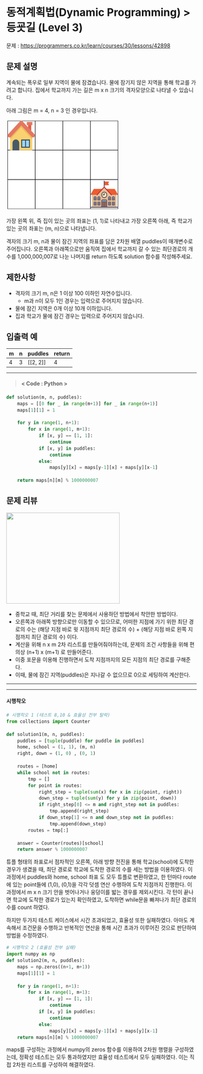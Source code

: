 # 동적계획법(Dynamic Programming) > 등굣길 (Level 3)
문제 : https://programmers.co.kr/learn/courses/30/lessons/42898

## 문제 설명
계속되는 폭우로 일부 지역이 물에 잠겼습니다. 물에 잠기지 않은 지역을 통해 학교를 가려고 합니다. 집에서 학교까지 가는 길은 m x n 크기의 격자모양으로 나타낼 수 있습니다.

아래 그림은 m = 4, n = 3 인 경우입니다.

<img src="등굣길.png" height = 240, width = 300>

가장 왼쪽 위, 즉 집이 있는 곳의 좌표는 (1, 1)로 나타내고 가장 오른쪽 아래, 즉 학교가 있는 곳의 좌표는 (m, n)으로 나타냅니다.

격자의 크기 m, n과 물이 잠긴 지역의 좌표를 담은 2차원 배열 puddles이 매개변수로 주어집니다. 오른쪽과 아래쪽으로만 움직여 집에서 학교까지 갈 수 있는 최단경로의 개수를 1,000,000,007로 나눈 나머지를 return 하도록 solution 함수를 작성해주세요.

## 제한사항
- 격자의 크기 m, n은 1 이상 100 이하인 자연수입니다.
    - m과 n이 모두 1인 경우는 입력으로 주어지지 않습니다.
- 물에 잠긴 지역은 0개 이상 10개 이하입니다.
- 집과 학교가 물에 잠긴 경우는 입력으로 주어지지 않습니다.

## 입출력 예

| m | n | puddles | return |
| --- | --- | --- | --- |
| 4 | 3 | [[2, 2]] | 4 |

____

> #### < Code : Python >
```python
def solution(m, n, puddles):
    maps = [[0 for _ in range(m+1)] for _ in range(n+1)]
    maps[1][1] = 1
    
    for y in range(1, n+1):
        for x in range(1, m+1):
            if [x, y] == [1, 1]:
                continue
            if [x, y] in puddles:
                continue
            else:
                maps[y][x] = maps[y-1][x] + maps[y][x-1]
                
    return maps[n][m] % 1000000007
```

## 문제 리뷰

<img src="등굣길아이디어.png" height = 240, width = 300>

- 중학교 때, 최단 거리를 찾는 문제에서 사용하던 방법에서 착안한 방법이다.
- 오른쪽과 아래쪽 방향으로만 이동할 수 있으므로, 어떠한 지점에 가기 위한 최단 경로의 수는 (해당 지점 바로 윗 지점까지 최단 경로의 수) + (해당 지점 바로 왼쪽 지점까지 최단 경로의 수) 이다.
- 계산을 위해 n x m 2차 리스트를 만들어줘야하는데, 문제의 조건 사항들을 위해 편의상 (n+1) x (m+1) 로 만들어준다.
- 이중 포문을 이용해 진행하면서 도착 지점까지의 모든 지점의 최단 경로를 구해준다.
- 이때, 물에 잠긴 지역(puddles)은 지나갈 수 없으므로 0으로 세팅하여 계산한다.

___
___
#### 시행착오
```python
# 시행착오 1 (테스트 8,10 & 효율성 전부 탈락)
from collections import Counter

def solution1(m, n, puddles):
    puddles = [tuple(puddle) for puddle in puddles]
    home, school = (1, 1), (m, n)
    right, down = (1, 0) , (0, 1)
    
    routes = [home]
    while school not in routes:
        tmp = []
        for point in routes:
            right_step = tuple(sum(x) for x in zip(point, right))
            down_step = tuple(sum(y) for y in zip(point, down))
            if right_step[0] <= m and right_step not in puddles:
                tmp.append(right_step)
            if down_step[1] <= n and down_step not in puddles:
                tmp.append(down_step)
        routes = tmp[:]

    answer = Counter(routes)[school]
    return answer % 1000000007
```

튜플 형태의 좌표로서 점차적인 오른쪽, 아래 방향 전진을 통해 학교(school)에 도착한 경우가 생겼을 때, 최단 경로로 학교에 도착한 경로의 수를 세는 방법을 이용하였다. 이 과정에서 puddles와 home, school 좌표 도 모두 튜플로 변환하였고, 한 턴마다 route에 있는 point들에 (1,0), (0,1)을 각각 덧셈 연산 수행하여 도착 지점까지 진행한다. 이 과정에서 m x n 크기 안을 벗어나거나 웅덩이를 밟는 경우를 제외시킨다. 각 턴이 끝나면 학교에 도착한 경로가 있는지 확인하였고, 도착하면 while문을 빠져나가 최단 경로의 수를 count 하였다.

하지만 두가지 테스트 케이스에서 시간 초과되었고, 효율성 또한 실패하였다. 아마도 계속해서 조건문을 수행하고 반복적인 연산을 통해 시간 초과가 이루어진 것으로 판단하여 방법을 수정하였다.

```python
# 시행착오 2 (효율성 전부 실패)
import numpy as np
def solution2(m, n, puddles):
    maps = np.zeros((n+1, m+1))
    maps[1][1] = 1
    
    for y in range(1, n+1):
        for x in range(1, m+1):
            if [x, y] == [1, 1]:
                continue
            if [x, y] in puddles:
                continue
            else:
                maps[y][x] = maps[y-1][x] + maps[y][x-1]
    return maps[n][m] % 1000000007
```

maps를 구성하는 과정에서 numpy의 zeros 함수를 이용하여 2차원 행렬을 구성하였는데, 정확성 테스트는 모두 통과하였지만 효율성 테스트에서 모두 실패하였다. 이는 직접 2차원 리스트를 구성하여 해결하였다.